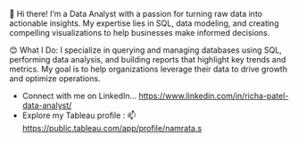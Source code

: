 
👋 Hi there!
I’m a Data Analyst with a passion for turning raw data into actionable insights. 
My expertise lies in SQL, data modeling, and creating compelling visualizations to help businesses make informed decisions.

😊 What I Do:
I specialize in querying and managing databases using SQL, performing data analysis, and building reports that highlight key trends and metrics.
My goal is to help organizations leverage their data to drive growth and optimize operations.

* Connect with me on LinkedIn... https://www.linkedin.com/in/richa-patel-data-analyst/
* Explore my Tableau profile : 📫 https://public.tableau.com/app/profile/namrata.s





